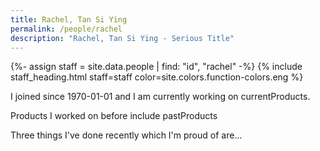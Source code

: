 ```yaml
---
title: Rachel, Tan Si Ying
permalink: /people/rachel
description: "Rachel, Tan Si Ying - Serious Title"
---
```


{%- assign staff = site.data.people | find: "id", "rachel" -%}
{% include staff_heading.html staff=staff color=site.colors.function-colors.eng %}

<p>I joined since 1970-01-01 and I am currently working on currentProducts.</p>

<p>Products I worked on before include pastProducts</p>

<p>Three things I've done recently which I'm proud of are...</p>


